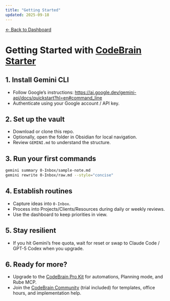 ```yaml
---
title: "Getting Started"
updated: 2025-09-18
---
```


[← Back to Dashboard](000-Dashboard.md)

# Getting Started with [CodeBrain Starter](https://www.yourcodebrain.com/starter)

## 1. Install Gemini CLI
- Follow Google’s instructions: https://ai.google.dev/gemini-api/docs/quickstart?hl=en#command_line
- Authenticate using your Google account / API key.

## 2. Set up the vault
- Download or clone this repo.
- Optionally, open the folder in Obsidian for local navigation.
- Review `GEMINI.md` to understand the structure.

## 3. Run your first commands
```bash
gemini summary 0-Inbox/sample-note.md
gemini rewrite 0-Inbox/raw.md --style="concise"
```

## 4. Establish routines
- Capture ideas into `0-Inbox`.
- Process into Projects/Clients/Resources during daily or weekly reviews.
- Use the dashboard to keep priorities in view.

## 5. Stay resilient
- If you hit Gemini’s free quota, wait for reset or swap to Claude Code / GPT-5 Codex when you upgrade.

## 6. Ready for more?
- Upgrade to the [CodeBrain Pro Kit](https://www.yourcodebrain.com/buy) for automations, Planning mode, and Rube MCP.
- Join the [CodeBrain Community](https://www.yourcodebrain.com/community) (trial included) for templates, office hours, and implementation help.
